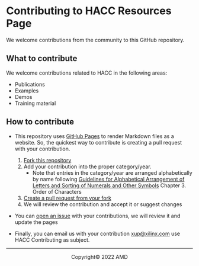 # Contributing to HACC Resources Page

We welcome contributions from the community to this GitHub repository. 

## What to contribute

We welcome contributions related to HACC in the following areas:

* Publications
* Examples
* Demos
* Training material

## How to contribute

* This repository uses [GitHub Pages](https://pages.github.com/) to render Markdown files as a website. So, the quickest way to contribute is creating a pull request with your contribution.

	1. [Fork this repository](https://docs.github.com/en/free-pro-team@latest/github/getting-started-with-github/fork-a-repo)
	1. Add your contribution into the proper category/year. 
		* Note that entries in the category/year are arranged alphabetically by name following [Guidelines for Alphabetical Arrangement of Letters and Sorting of Numerals and Other Symbols](https://www.niso.org/sites/default/files/2017-08/tr03.pdf) Chapter 3. Order of Characters
	1. [Create a pull request from your fork](https://docs.github.com/en/free-pro-team@latest/github/collaborating-with-issues-and-pull-requests/creating-a-pull-request-from-a-fork)
	1. We will review the contribution and accept it or suggest changes

* You can [open an issue](https://docs.github.com/en/free-pro-team@latest/github/managing-your-work-on-github/creating-an-issue) with your contributions, we will review it and update the pages

* Finally, you can email us with your contribution <xup@xilinx.com> use HACC Contributing as subject.

---------------------------------------
<p align="center">Copyright&copy; 2022 AMD</p>